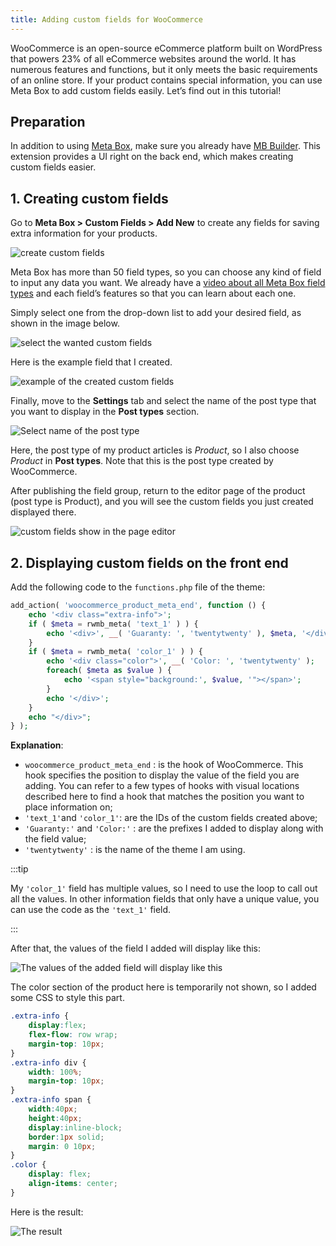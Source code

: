 ```yaml
---
title: Adding custom fields for WooCommerce
---
```


WooCommerce is an open-source eCommerce platform built on WordPress that powers 23% of all eCommerce websites around the world. It has numerous features and functions, but it only meets the basic requirements of an online store. If your product contains special information, you can use Meta Box to add custom fields easily. Let’s find out in this tutorial!

## Preparation

In addition to using [Meta Box](https://metabox.io/), make sure you already have [MB Builder](https://metabox.io/plugins/meta-box-builder/). This extension provides a UI right on the back end, which makes creating custom fields easier.

## 1. Creating custom fields

Go to **Meta Box > Custom Fields > Add New** to create any fields for saving extra information for your products.

![create custom fields](https://imgur.elightup.com/5BklrEY.png)

Meta Box has more than 50 field types, so you can choose any kind of field to input any data you want. We already have a [video about all Meta Box field types](https://www.youtube.com/watch?v=WWeaM5vIAwM) and each field’s features so that you can learn about each one.

Simply select one from the drop-down list to add your desired field, as shown in the image below.

![select the wanted custom fields](https://imgur.elightup.com/jgHdO0x.png)

Here is the example field that I created.

![example of the created custom fields](https://imgur.elightup.com/Qgr9zEl.png)

Finally, move to the **Settings** tab and select the name of the post type that you want to display in the **Post types** section.

![Select name of the post type](https://imgur.elightup.com/Z1TSPTs.png)

Here, the post type of my product articles is *Product*, so I also choose *Product* in **Post types**. Note that this is the post type created by WooCommerce.

After publishing the field group, return to the editor page of the product (post type is Product), and you will see the custom fields you just created displayed there.

![custom fields show in the page editor](https://imgur.elightup.com/p0B7u59.png)

## 2. Displaying custom fields on the front end

Add the following code to the `functions.php` file of the theme:

```php
add_action( 'woocommerce_product_meta_end', function () {
    echo '<div class="extra-info">';
    if ( $meta = rwmb_meta( 'text_1' ) ) {
        echo '<div>', __( 'Guaranty: ', 'twentytwenty' ), $meta, '</div>';
    }
    if ( $meta = rwmb_meta( 'color_1' ) ) {
        echo '<div class="color">', __( 'Color: ', 'twentytwenty' );
        foreach( $meta as $value ) {
            echo '<span style="background:', $value, '"></span>';
        }
        echo '</div>';
    }
    echo "</div>";
} );
```

**Explanation**:

* `woocommerce_product_meta_end` : is the hook of WooCommerce. This hook specifies the position to display the value of the field you are adding. You can refer to a few types of hooks with visual locations described here to find a hook that matches the position you want to place information on;
* `'text_1'`and `'color_1'`: are the IDs of the custom fields created above;
* `'Guaranty:'` and `'Color:'` : are the prefixes I added to display along with the field value;
* `'twentytwenty'` : is the name of the theme I am using.

:::tip

My `'color_1'` field has multiple values, so I need to use the loop to call out all the values. In other information fields that only have a unique value, you can use the code as the `'text_1'` field.

:::

After that, the values of the field I added will display like this:

![The values of the added field will display like this](https://imgur.elightup.com/vIQpq2n.png)

The color section of the product here is temporarily not shown, so I added some CSS to style this part.

```css
.extra-info {
    display:flex;
    flex-flow: row wrap;
    margin-top: 10px;
}
.extra-info div {
    width: 100%;
    margin-top: 10px;
}
.extra-info span {
    width:40px;
    height:40px;
    display:inline-block;
    border:1px solid;
    margin: 0 10px;
}
.color {
    display: flex;
    align-items: center;
}
```

Here is the result:

![The result](https://imgur.elightup.com/0xVlFOM.png)
